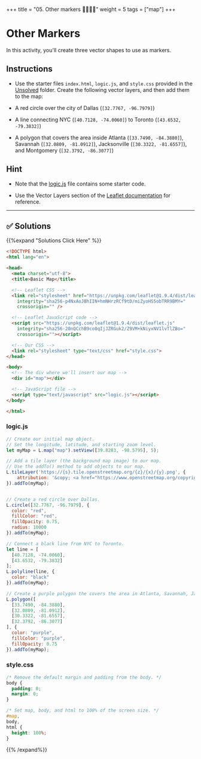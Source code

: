 +++
title = "05. Other markers 👩‍🎓👨‍🎓"
weight = 5
tags = ["map"] 
+++

# Other Markers

In this activity, you'll create three vector shapes to use as markers.

## Instructions

* Use the starter files `index.html`, `logic.js`, and `style.css` provided in the [Unsolved](Unsolved) folder. Create the following vector layers, and then add them to the map:

* A red circle over the city of Dallas (`[32.7767, -96.7979]`)

* A line connecting NYC (`[40.7128, -74.0060]`) to Toronto (`[43.6532, -79.3832]`)

* A polygon that covers the area inside Atlanta (`[33.7490, -84.3880]`), Savannah (`[32.0809, -81.0912]`), Jacksonville (`[30.3322, -81.6557]`), and Montgomery (`[32.3792, -86.3077]`)

## Hint

* Note that the [logic.js](Unsolved/logic.js) file contains some starter code.

* Use the Vector Layers section of the [Leaflet documentation](https://leafletjs.com/reference.html#toc) for reference.

---


## ✅ Solutions
{{%expand "Solutions Click Here" %}}

```html
<!DOCTYPE html>
<html lang="en">

<head>
  <meta charset="utf-8">
  <title>Basic Map</title>

  <!-- Leaflet CSS -->
  <link rel="stylesheet" href="https://unpkg.com/leaflet@1.9.4/dist/leaflet.css"
    integrity="sha256-p4NxAoJBhIIN+hmNHrzRCf9tD/miZyoHS5obTRR9BMY="
    crossorigin="" />

  <!-- Leaflet JavaScript code -->
  <script src="https://unpkg.com/leaflet@1.9.4/dist/leaflet.js"
    integrity="sha256-20nQCchB9co0qIjJZRGuk2/Z9VM+kNiyxNV1lvTlZBo="
    crossorigin=""></script>

  <!-- Our CSS -->
  <link rel="stylesheet" type="text/css" href="style.css">
</head>

<body>
  <!-- The div where we'll insert our map -->
  <div id="map"></div>

  <!-- JavaScript file -->
  <script type="text/javascript" src="logic.js"></script>
</body>

</html>
```

### logic.js
```js
// Create our initial map object.
// Set the longitude, latitude, and starting zoom level.
let myMap = L.map("map").setView([39.8283, -98.5795], 5);

// Add a tile layer (the background map image) to our map.
// Use the addTo() method to add objects to our map.
L.tileLayer('https://{s}.tile.openstreetmap.org/{z}/{x}/{y}.png', {
    attribution: '&copy; <a href="https://www.openstreetmap.org/copyright">OpenStreetMap</a> contributors'
}).addTo(myMap);


// Create a red circle over Dallas.
L.circle([32.7767, -96.7979], {
  color: "red",
  fillColor: "red",
  fillOpacity: 0.75,
  radius: 10000
}).addTo(myMap);

// Connect a black line from NYC to Toronto.
let line = [
  [40.7128, -74.0060],
  [43.6532, -79.3832]
];
L.polyline(line, {
  color: "black"
}).addTo(myMap);

// Create a purple polygon the covers the area in Atlanta, Savannah, Jacksonville, and Montgomery.
L.polygon([
  [33.7490, -84.3880],
  [32.0809, -81.0912],
  [30.3322, -81.6557],
  [32.3792, -86.3077]
], {
  color: "purple",
  fillColor: "purple",
  fillOpacity: 0.75
}).addTo(myMap);
```

### style.css
```css
/* Remove the default margin and padding from the body. */
body {
  padding: 0;
  margin: 0;
}

/* Set map, body, and html to 100% of the screen size. */
#map,
body,
html {
  height: 100%;
}
```

{{% /expand%}}